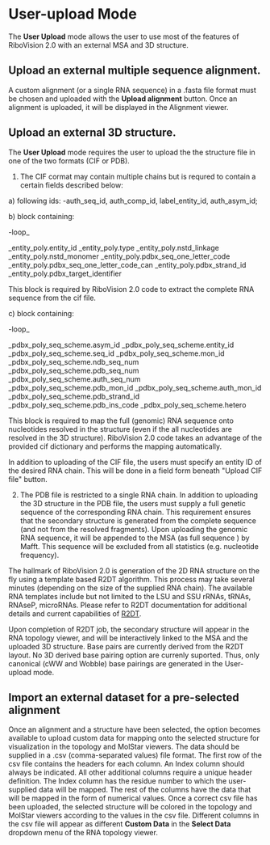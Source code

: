 # User-upload Mode
The **User Upload** mode allows the user to use most of the features of RiboVision 2.0 with an external MSA and 3D structure.

## Upload an external multiple sequence alignment. 
A custom alignment (or a single RNA sequence) in a .fasta file format must be chosen and uploaded with the **Upload alignment** button. Once an alignment is uploaded, it will be displayed in the Alignment viewer.

## Upload an external 3D structure.
The **User Upload** mode requires the user to upload the the structure file  in one of the two formats (CIF or PDB). 
1) The CIF cormat may contain multiple chains but is requred to contain a certain fields described below:
   
a) following ids:
-auth_seq_id, auth_comp_id, label_entity_id, auth_asym_id;

b) block containing: 

-loop_

_entity_poly.entity_id
_entity_poly.type
_entity_poly.nstd_linkage
_entity_poly.nstd_monomer
_entity_poly.pdbx_seq_one_letter_code
_entity_poly.pdbx_seq_one_letter_code_can
_entity_poly.pdbx_strand_id
_entity_poly.pdbx_target_identifier

This block is required by RiboVision 2.0 code to extract the complete RNA sequence from the cif file.

c)  block containing:

-loop_ 

_pdbx_poly_seq_scheme.asym_id
_pdbx_poly_seq_scheme.entity_id
_pdbx_poly_seq_scheme.seq_id
_pdbx_poly_seq_scheme.mon_id
_pdbx_poly_seq_scheme.ndb_seq_num
_pdbx_poly_seq_scheme.pdb_seq_num
_pdbx_poly_seq_scheme.auth_seq_num
_pdbx_poly_seq_scheme.pdb_mon_id
_pdbx_poly_seq_scheme.auth_mon_id
_pdbx_poly_seq_scheme.pdb_strand_id
_pdbx_poly_seq_scheme.pdb_ins_code
_pdbx_poly_seq_scheme.hetero

This block is required to map the full (genomic) RNA sequence onto nucleotides resolved in the structure (even if the all nucleotides are resolved in the 3D structure). RiboVision 2.0 code takes an advantage of the provided cif dictionary and performs the mapping automatically.

In addition to uploading of the CIF file, the users must specify an entity ID of the desired RNA chain. This will be done in a field form beneath "Upload CIF file" button.

2) The PDB file is restricted to a single RNA chain.
In addition to uploading the 3D structure in the PDB file, the users must supply a full genetic sequence of the corresponding RNA chain. This requirement ensures that the secondary structure is generated from the complete sequence (and not from the resolved fragments).    Upon uploading the genomic RNA sequence, it will be appended to the MSA (as full sequence ) by Mafft. This sequence will be excluded from all statistics (e.g. nucleotide frequency).

The hallmark of RiboVision 2.0 is generation of the  2D RNA structure on the fly using a template based R2DT algorithm. This process may take several minutes (depending on the size of the supplied RNA chain). The available RNA templates include but not limited to the LSU and SSU rRNAs, tRNAs, RNAseP, microRNAs. Please refer to R2DT documentation for additional details and current capabilities of [R2DT](https://docs.r2dt.bio/en/latest/). 

Upon completion of R2DT job, the  secondary structure will appear in the RNA topology viewer, and will be interactively linked to the MSA  and the uploaded 3D structure. Base pairs are currently derived from the R2DT layout. No 3D derived base pairing option are currenly suported. Thus, only canonical (cWW and Wobble)  base pairings are generated in the User-upload mode.


## Import an external dataset for a pre-selected alignment
Once an alignment and a structure have been selected, the option becomes available to upload custom data for mapping onto the selected structure for visualization in the topology and MolStar viewers. 
The data should be supplied in a .csv (comma-separated values) file format. The first row of the csv file contains the headers for each column. An Index column should always be indicated. 
All other additional columns require a unique header definition. The Index column has the residue number to which the user-supplied data will be mapped. The rest of the columns have the data that will be mapped in the form of numerical values. 
Once a correct csv file has been uploaded, the selected structure will be colored in the topology and MolStar viewers according to the values in the csv file. 
Different columns in the csv file will appear as different **Custom Data** in the **Select Data** dropdown menu  of the RNA topology viewer. 





